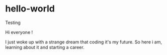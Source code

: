 # hello-world
Testing

Hi everyone !

I just woke up with a strange dream that coding it's my future.
So here i am, learning about it and starting a career.
